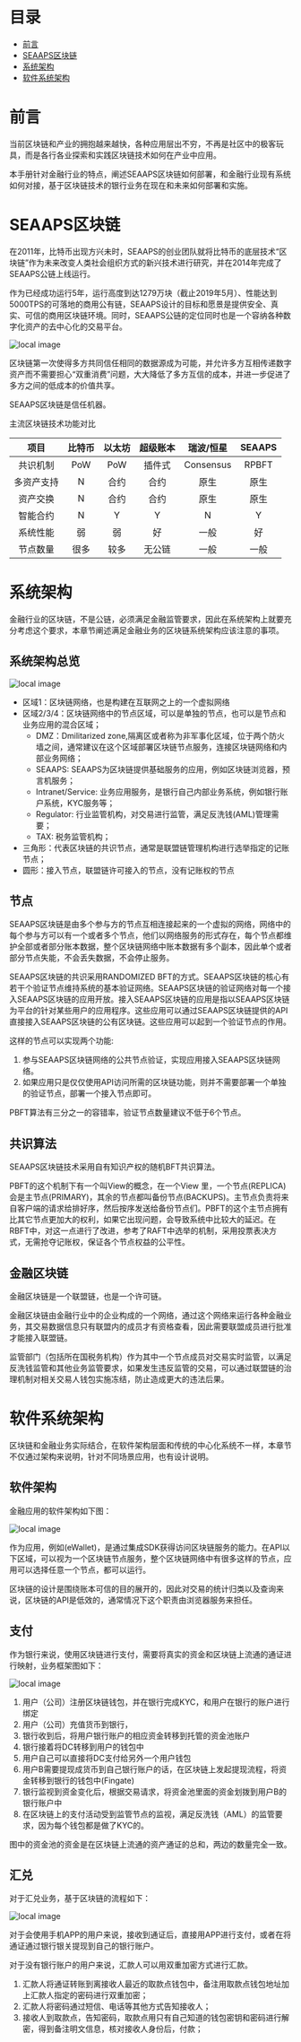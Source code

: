# 目录

* [前言](#前言)
* [SEAAPS区块链](#seaaps区块链)
* [系统架构](#系统架构)
* [软件系统架构](#软件系统架构)


# 前言

当前区块链和产业的拥抱越来越快，各种应用层出不穷，不再是社区中的极客玩具，而是各行各业探索和实践区块链技术如何在产业中应用。

本手册针对金融行业的特点，阐述SEAAPS区块链如何部署，和金融行业现有系统如何对接，基于区块链技术的银行业务在现在和未来如何部署和实施。

# SEAAPS区块链

在2011年，比特币出现方兴未时，SEAAPS的创业团队就将比特币的底层技术“区块链”作为未来改变人类社会组织方式的新兴技术进行研究，并在2014年完成了SEAAPS公链上线运行。

作为已经成功运行5年，运行高度到达1279万块（截止2019年5月）、性能达到5000TPS的可落地的商用公有链，SEAAPS设计的目标和愿景是提供安全、真实、可信的商用区块链环境。同时，SEAAPS公链的定位同时也是一个容纳各种数字化资产的去中心化的交易平台。

![local image](../Images/01_blockchain_layer.png)

区块链第一次使得多方共同信任相同的数据源成为可能，并允许多方互相传递数字资产而不需要担心“双重消费”问题，大大降低了多方互信的成本，并进一步促进了多方之间的低成本的价值共享。

SEAAPS区块链是信任机器。

主流区块链技术功能对比

项目|比特币|以太坊|超级账本|瑞波/恒星|SEAAPS
:--:|:--:|:--:|:--:|:--:|:--:
共识机制|PoW|PoW|插件式|Consensus|RPBFT
多资产支持|N|合约|合约|原生|原生
资产交换|N|合约|合约|原生|原生
智能合约|N|Y|Y|N|Y
系统性能|弱|弱|好|一般|好
节点数量|很多|较多|无公链|一般|一般

# 系统架构

金融行业的区块链，不是公链，必须满足金融监管要求，因此在系统架构上就要充分考虑这个要求，本章节阐述满足金融业务的区块链系统架构应该注意的事项。

## 系统架构总览

![local image](../Images/02_system_architecture.png)

* 区域1：区块链网络，也是构建在互联网之上的一个虚拟网络
* 区域2/3/4：区块链网络中的节点区域，可以是单独的节点，也可以是节点和业务应用的混合区域；
  * DMZ：Dmilitarized zone,隔离区或者称为非军事化区域，位于两个防火墙之间，通常建议在这个区域部署区块链节点服务，连接区块链网络和内部业务网络；
  * SEAAPS: SEAAPS为区块链提供基础服务的应用，例如区块链浏览器，预言机服务；
  * Intranet/Service: 业务应用服务，是银行自己内部业务系统，例如银行账户系统，KYC服务等；
  * Regulator: 行业监管机构，对交易进行监管，满足反洗钱(AML)管理需要；
  * TAX: 税务监管机构；
* 三角形：代表区块链的共识节点，通常是联盟链管理机构进行选举指定的记账节点；
* 圆形：接入节点，联盟链许可接入的节点，没有记账权的节点

## 节点

SEAAPS区块链是由多个参与方的节点互相连接起来的一个虚拟的网络，网络中的每个参与方可以有一个或者多个节点，他们以网络服务的形式存在，每个节点都维护全部或者部分账本数据，整个区块链网络中账本数据有多个副本，因此单个或者部分节点失能，不会丢失数据，不会停止服务。

SEAAPS区块链的共识采用RANDOMIZED BFT的方式。SEAAPS区块链的核心有若干个验证节点维持系统的基本验证网络。SEAAPS区块链的验证网络对每一个接入SEAAPS区块链的应用开放。接入SEAAPS区块链的应用是指以SEAAPS区块链为平台的针对某些用户的应用程序。这些应用可以通过SEAAPS区块链提供的API直接接入SEAAPS区块链的公有区块链。这些应用可以起到一个验证节点的作用。

这样的节点可以实现两个功能:

1. 参与SEAAPS区块链网络的公共节点验证，实现应用接入SEAAPS区块链网络。
2. 如果应用只是仅仅使用API访问所需的区块链功能，则并不需要部署一个单独的验证节点，部署一个接入节点即可。

PBFT算法有三分之一的容错率，验证节点数量建议不低于6个节点。

## 共识算法

SEAAPS区块链技术采用自有知识产权的随机BFT共识算法。

PBFT的这个机制下有一个叫View的概念，在一个View 里，一个节点(REPLICA)会是主节点(PRIMARY)，其余的节点都叫备份节点(BACKUPS)。主节点负责将来自客户端的请求给排好序，然后按序发送给备份节点们。PBFT的这个主节点拥有比其它节点更加大的权利，如果它出现问题，会导致系统中比较大的延迟。在RBFT中，对这一点进行了改进，参考了RAFT中选举的机制，采用投票表决方式，无需抢夺记账权，保证各个节点权益的公平性。

## 金融区块链

金融区块链是一个联盟链，也是一个许可链。

金融区块链由金融行业中的企业构成的一个网络，通过这个网络来运行各种金融业务，其交易数据信息只有联盟内的成员才有资格查看，因此需要联盟成员进行批准才能接入联盟链。

监管部门（包括所在国税务机构）作为其中一个节点成员对交易实时监管，以满足反洗钱监管和其他业务监管要求，如果发生违反监管的交易，可以通过联盟链的治理机制对相关交易人钱包实施冻结，防止造成更大的违法后果。

# 软件系统架构

区块链和金融业务实际结合，在软件架构层面和传统的中心化系统不一样，本章节不仅通过架构来说明，针对不同场景应用，也有设计说明。

## 软件架构

金融应用的软件架构如下图：

![local image](../Images/03_software_architecture.png)

作为应用，例如(eWallet)，是通过集成SDK获得访问区块链服务的能力。在API以下区域，可以视为一个区块链节点服务，整个区块链网络中有很多这样的节点，应用可以选择任意一个节点，都可以运行。

区块链的设计是围绕账本可信的目的展开的，因此对交易的统计归类以及查询来说，区块链的API是低效的，通常情况下这个职责由浏览器服务来担任。

## 支付

作为银行来说，使用区块链进行支付，需要将真实的资金和区块链上流通的通证进行映射，业务框架图如下：

![local image](../Images/04_payment_flow.png)

1. 用户（公司）注册区块链钱包，并在银行完成KYC，和用户在银行的账户进行绑定
1. 用户（公司）充值货币到银行，
1. 银行收到后，将用户银行账户的相应资金转移到托管的资金池账户
1. 银行接着将DC转移到用户的钱包中
1. 用户自己可以直接将DC支付给另外一个用户钱包
1. 用户B需要提现成货币到自己银行账户的话，在区块链上发起提现流程，将资金转移到银行的钱包中(Fingate)
1. 银行监视到资金变化后，根据交易请求，将资金池里面的资金划拨到用户B的银行账户中
1. 在区块链上的支付活动受到监管节点的监视，满足反洗钱（AML）的监管要求，因为每个钱包都是做了KYC的。

图中的资金池的资金是在区块链上流通的资产通证的总和，两边的数量完全一致。

## 汇兑

对于汇兑业务，基于区块链的流程如下：

![local image](../Images/05_remittance_without_swift_flow.png)

对于会使用手机APP的用户来说，接收到通证后，直接用APP进行支付，或者在将通证通过银行银关提现到自己的银行账户。

对于没有银行账户的用户来说，汇款人可以用双重加密方式进行汇款。

1. 汇款人将通证转账到离接收人最近的取款点钱包中，备注用取款点钱包地址加上汇款人指定的密码进行双重加密；
1. 汇款人将密码通过短信、电话等其他方式告知接收人；
1. 接收人到取款点，告知密码，取款点用只有自己知道的钱包密钥和密码进行解密，得到备注明文信息，核对接收人身份后，付款；


